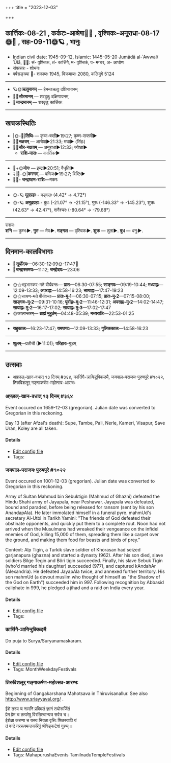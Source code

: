 +++
title = "2023-12-03"

+++
## कार्त्तिकः-08-21  ,  कर्कटः-आश्रेषा🌛🌌  ,  वृश्चिकः-अनूराधा-08-17🌞🌌  ,  सहः-09-11🌞🪐  ,  भानुः
- Indian civil date: 1945-09-12, Islamic: 1445-05-20 Jumādā al-ʾAwwal/ʾŪlā, 🌌🌞: सं- वृश्चिकः, तं- कार्त्तिगै, म- वृश्चिकं, प- मग्घर, अ- आघोण
- संवत्सरः - शोभनः
- वर्षसङ्ख्या 🌛- शकाब्दः 1945, विक्रमाब्दः 2080, कलियुगे 5124
___________________
- 🪐🌞**ऋतुमानम्** — हेमन्तऋतुः दक्षिणायनम्
- 🌌🌞**सौरमानम्** — शरदृतुः दक्षिणायनम्
- 🌛**चान्द्रमानम्** — शरदृतुः कार्त्तिकः
___________________


## खचक्रस्थितिः
- |🌞-🌛|**तिथिः** — कृष्ण-षष्ठी►19:27; कृष्ण-सप्तमी►  
- 🌌🌛**नक्षत्रम्** — आश्रेषा►21:33; मघा► (सिंहः)  
- 🌌🌞**सौर-नक्षत्रम्** — अनूराधा►12:33; ज्येष्ठा►  
  - **राशि-मासः** — कार्त्तिकः► 
___________________
- 🌛+🌞**योगः** — इन्द्रः►20:51; वैधृतिः►  
- २|🌛-🌞|**करणम्** — वणिजः►19:27; विष्टिः►  
- 🌌🌛- **चन्द्राष्टम-राशिः**—मकरः  
___________________
- 🌞-🪐 **मूढग्रहाः** - मङ्गलः (4.42° → 4.72°)
- 🌞-🪐 **अमूढग्रहाः** - बुधः (-21.07° → -21.15°), गुरुः (-146.33° → -145.23°), शुक्रः (42.63° → 42.47°), शनैश्चरः (-80.64° → -79.68°)
___________________
राशयः  
**शनि** — कुम्भः►. **गुरु** — मेषः►. **मङ्गल** — वृश्चिकः►. **शुक्र** — तुला►. **बुध** — धनुः►. 
___________________


## दिनमान-कालविभागाः
- 🌅**सूर्योदयः**—06:30-12:09🌞️-17:47🌇  
- 🌛**चन्द्रास्तमयः**—11:12; **चन्द्रोदयः**—23:06  
___________________
- 🌞⚝भट्टभास्कर-मते वीर्यवन्तः— **प्रातः**—06:30-07:55; **साङ्गवः**—09:19-10:44; **मध्याह्नः**—12:09-13:33; **अपराह्णः**—14:58-16:23; **सायाह्नः**—17:47-19:23  
- 🌞⚝सायण-मते वीर्यवन्तः— **प्रातः-मु॰1**—06:30-07:15; **प्रातः-मु॰2**—07:15-08:00; **साङ्गवः-मु॰2**—09:31-10:16; **पूर्वाह्णः-मु॰2**—11:46-12:31; **अपराह्णः-मु॰2**—14:02-14:47; **सायाह्नः-मु॰2**—16:17-17:02; **सायाह्नः-मु॰3**—17:02-17:47  
- 🌞कालान्तरम्— **ब्राह्मं मुहूर्तम्**—04:48-05:39; **मध्यरात्रिः**—22:53-01:25  
___________________
- **राहुकालः**—16:23-17:47; **यमघण्टः**—12:09-13:33; **गुलिककालः**—14:58-16:23  
___________________
- **शूलम्**—प्रतीची (►11:01); **परिहारः**–गुडम्  
___________________

## उत्सवाः
- अफ़्ज़ल्-खान-वधात् १३ दिनम् #३६४, कार्त्तिगै-ञायिऱ्ऱुक्किऴमै, जयपाल-पराजयः पुरुषपुरे #१०२२, तिरुविशलूर् गङ्गाकर्षण-महोत्सव-आरम्भः
### अफ़्ज़ल्-खान-वधात् १३ दिनम् #३६४

Event occured on 1659-12-03 (gregorian). Julian date was converted to Gregorian in this reckoning. 

Day 13 (after Afzal's death): Supe, Tambe, Pali, Nerle, Kameri, Visapur, Save Uran, Koley are all taken.

#### Details
- [Edit config file](https://github.com/jyotisham/adyatithi/blob/master/mahApuruSha/xatra-later/julian/day/11/23/afzal-khAna-vadhAt_13_dinam.toml)
- Tags: 


### जयपाल-पराजयः पुरुषपुरे #१०२२

Event occured on 1001-12-03 (gregorian). Julian date was converted to Gregorian in this reckoning. 

Army of Sultan Mahmud bin Sebuktigin (Mahmud of Ghazni) defeated the Hindu Shahi army of Jayapala, near Peshawar. Jayapala was defeated, bound and paraded, before being released for ransom (sent by his son AnandapAla). He later immolated himself in a funeral pyre. mahmUd's secretary Al-Utbi in Tarikh Yamini: "The friends of God defeated their obstinate opponents, and quickly put them to a complete rout. Noon had not arrived when the Musulmans had wreaked their vengeance on the infidel enemies of God, killing 15,000 of them, spreading them like a carpet over the ground, and making them food for beasts and birds of prey."

Context: Alp Tigin, a Turkik slave soldier of Khorasan had seized garjanapura (ghazna) and started a dynasty (962). After his son died, slave soldiers Bilge Tegin and Böri tigin succeeded. Finally, his slave Sebuk Tigin (who'd married his daughter) succeeded (977), and captured kAndahAr (Alexandria). He defeated JayapAla twice, and annexed further territory. His son mahmUd (a devout muslim who thought of himself as "the Shadow of the God on Earth") succeeded him in 997. Following recognition by Abbasid caliphate in 999, he pledged a jihad and a raid on India every year.

#### Details
- [Edit config file](https://github.com/jyotisham/adyatithi/blob/master/mahApuruSha/xatra-later/julian/day/11/27/jayapAla-parAjayaH_puruShapure.toml)
- Tags: 


### कार्त्तिगै-ञायिऱ्ऱुक्किऴमै



Do puja to Surya/Suryanamaskaram.

#### Details
- [Edit config file](https://github.com/jyotisham/adyatithi/blob/master/tamil/description_only/kArttigai~JAyir2r2ukkizhamai.toml)
- Tags: MonthWeekdayFestivals


### तिरुविशलूर् गङ्गाकर्षण-महोत्सव-आरम्भः



Beginning of Gangakarshana Mahotsava in Thiruvisanallur. See also http://www.sriayyaval.org/ .

ईशे तस्य च नामनि प्रविमलं ज्ञानं तयोरूर्जितं  
प्रेम प्रेम च तत्परेषु विरतिश्चान्यत्र सर्वत्र च।  
ईशेक्षा करुणा च यस्य नियता वृत्तिः श्रितस्यापि यं  
तं वन्दे नररूपमन्तकरिपुं श्रीवेङ्कटेशं गुरुम्॥



#### Details
- [Edit config file](https://github.com/jyotisham/adyatithi/blob/master/temples/Tamil/relative_event/tiruvizalUr_gaGgAkarSaNa-mahOtsava-samApanam/offset__-9/tiruvizalUr_gaGgAkarSaNa-mahOtsava-ArambhaH.toml)
- Tags: MahapurushaEvents TamilnaduTempleFestivals


